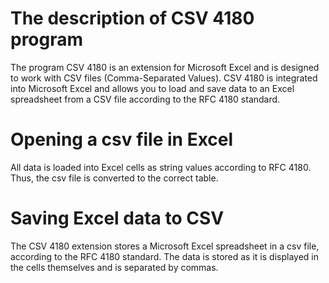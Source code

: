 # The description of CSV 4180 program
The program CSV 4180 is an extension for Microsoft Excel and is designed to work with CSV files (Comma-Separated Values). CSV 4180 is integrated into Microsoft Excel and allows you to load and save data to an Excel spreadsheet from a CSV file according to the RFC 4180 standard.

# Opening a csv file in Excel
All data is loaded into Excel cells as string values according to RFC 4180.
Thus, the csv file is converted to the correct table.

# Saving Excel data to CSV
The CSV 4180 extension stores a Microsoft Excel spreadsheet in a csv file, according to the RFC 4180 standard.
The data is stored as it is displayed in the cells themselves and is separated by commas.
